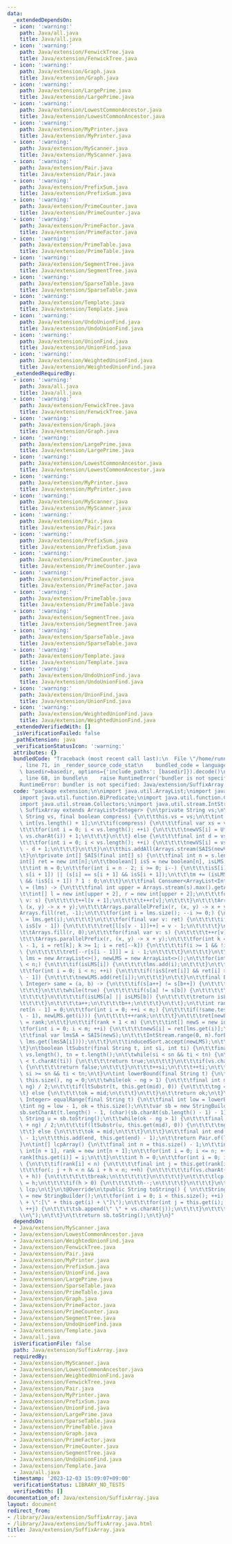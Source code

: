 ```yaml
---
data:
  _extendedDependsOn:
  - icon: ':warning:'
    path: Java/all.java
    title: Java/all.java
  - icon: ':warning:'
    path: Java/extension/FenwickTree.java
    title: Java/extension/FenwickTree.java
  - icon: ':warning:'
    path: Java/extension/Graph.java
    title: Java/extension/Graph.java
  - icon: ':warning:'
    path: Java/extension/LargePrime.java
    title: Java/extension/LargePrime.java
  - icon: ':warning:'
    path: Java/extension/LowestCommonAncestor.java
    title: Java/extension/LowestCommonAncestor.java
  - icon: ':warning:'
    path: Java/extension/MyPrinter.java
    title: Java/extension/MyPrinter.java
  - icon: ':warning:'
    path: Java/extension/MyScanner.java
    title: Java/extension/MyScanner.java
  - icon: ':warning:'
    path: Java/extension/Pair.java
    title: Java/extension/Pair.java
  - icon: ':warning:'
    path: Java/extension/PrefixSum.java
    title: Java/extension/PrefixSum.java
  - icon: ':warning:'
    path: Java/extension/PrimeCounter.java
    title: Java/extension/PrimeCounter.java
  - icon: ':warning:'
    path: Java/extension/PrimeFactor.java
    title: Java/extension/PrimeFactor.java
  - icon: ':warning:'
    path: Java/extension/PrimeTable.java
    title: Java/extension/PrimeTable.java
  - icon: ':warning:'
    path: Java/extension/SegmentTree.java
    title: Java/extension/SegmentTree.java
  - icon: ':warning:'
    path: Java/extension/SparseTable.java
    title: Java/extension/SparseTable.java
  - icon: ':warning:'
    path: Java/extension/Template.java
    title: Java/extension/Template.java
  - icon: ':warning:'
    path: Java/extension/UndoUnionFind.java
    title: Java/extension/UndoUnionFind.java
  - icon: ':warning:'
    path: Java/extension/UnionFind.java
    title: Java/extension/UnionFind.java
  - icon: ':warning:'
    path: Java/extension/WeightedUnionFind.java
    title: Java/extension/WeightedUnionFind.java
  _extendedRequiredBy:
  - icon: ':warning:'
    path: Java/all.java
    title: Java/all.java
  - icon: ':warning:'
    path: Java/extension/FenwickTree.java
    title: Java/extension/FenwickTree.java
  - icon: ':warning:'
    path: Java/extension/Graph.java
    title: Java/extension/Graph.java
  - icon: ':warning:'
    path: Java/extension/LargePrime.java
    title: Java/extension/LargePrime.java
  - icon: ':warning:'
    path: Java/extension/LowestCommonAncestor.java
    title: Java/extension/LowestCommonAncestor.java
  - icon: ':warning:'
    path: Java/extension/MyPrinter.java
    title: Java/extension/MyPrinter.java
  - icon: ':warning:'
    path: Java/extension/MyScanner.java
    title: Java/extension/MyScanner.java
  - icon: ':warning:'
    path: Java/extension/Pair.java
    title: Java/extension/Pair.java
  - icon: ':warning:'
    path: Java/extension/PrefixSum.java
    title: Java/extension/PrefixSum.java
  - icon: ':warning:'
    path: Java/extension/PrimeCounter.java
    title: Java/extension/PrimeCounter.java
  - icon: ':warning:'
    path: Java/extension/PrimeFactor.java
    title: Java/extension/PrimeFactor.java
  - icon: ':warning:'
    path: Java/extension/PrimeTable.java
    title: Java/extension/PrimeTable.java
  - icon: ':warning:'
    path: Java/extension/SegmentTree.java
    title: Java/extension/SegmentTree.java
  - icon: ':warning:'
    path: Java/extension/SparseTable.java
    title: Java/extension/SparseTable.java
  - icon: ':warning:'
    path: Java/extension/Template.java
    title: Java/extension/Template.java
  - icon: ':warning:'
    path: Java/extension/UndoUnionFind.java
    title: Java/extension/UndoUnionFind.java
  - icon: ':warning:'
    path: Java/extension/UnionFind.java
    title: Java/extension/UnionFind.java
  - icon: ':warning:'
    path: Java/extension/WeightedUnionFind.java
    title: Java/extension/WeightedUnionFind.java
  _extendedVerifiedWith: []
  _isVerificationFailed: false
  _pathExtension: java
  _verificationStatusIcon: ':warning:'
  attributes: {}
  bundledCode: "Traceback (most recent call last):\n  File \"/home/runner/.local/lib/python3.10/site-packages/onlinejudge_verify/documentation/build.py\"\
    , line 71, in _render_source_code_stat\n    bundled_code = language.bundle(stat.path,\
    \ basedir=basedir, options={'include_paths': [basedir]}).decode()\n  File \"/home/runner/.local/lib/python3.10/site-packages/onlinejudge_verify/languages/user_defined.py\"\
    , line 68, in bundle\n    raise RuntimeError('bundler is not specified: {}'.format(str(path)))\n\
    RuntimeError: bundler is not specified: Java/extension/SuffixArray.java\n"
  code: "package extension;\n\nimport java.util.ArrayList;\nimport java.util.Arrays;\n\
    import java.util.function.BiPredicate;\nimport java.util.function.Consumer;\n\
    import java.util.stream.Collectors;\nimport java.util.stream.IntStream;\n\nclass\
    \ SuffixArray extends ArrayList<Integer> {\n\tprivate String vs;\n\tSuffixArray(final\
    \ String vs, final boolean compress) {\n\t\tthis.vs = vs;\n\t\tint[] newVS = new\
    \ int[vs.length() + 1];\n\t\tif(compress) {\n\t\t\tfinal var xs = vs.chars().sorted().distinct().boxed().collect(Collectors.toList());\n\
    \t\t\tfor(int i = 0; i < vs.length(); ++i) {\n\t\t\t\tnewVS[i] = Utility.lowerBound(xs,\
    \ vs.charAt(i)) + 1;\n\t\t\t}\n\t\t} else {\n\t\t\tfinal int d = vs.chars().min().getAsInt();\n\
    \t\t\tfor(int i = 0; i < vs.length(); ++i) {\n\t\t\t\tnewVS[i] = vs.charAt(i)\
    \ - d + 1;\n\t\t\t}\n\t\t}\n\t\tthis.addAll(Arrays.stream(SAIS(newVS)).boxed().collect(Collectors.toList()));\n\
    \t}\n\tprivate int[] SAIS(final int[] s) {\n\t\tfinal int n = s.length;\n\t\t\
    int[] ret = new int[n];\n\t\tboolean[] isS = new boolean[n], isLMS = new boolean[n];\n\
    \t\tint m = 0;\n\t\tfor(int i = n - 2; i >= 0; i--) {\n\t\t\tisS[i] = (s[i] >\
    \ s[i + 1]) || (s[i] == s[i + 1] && isS[i + 1]);\n\t\t\tm += (isLMS[i + 1] = isS[i]\
    \ && !isS[i + 1]) ? 1 : 0;\n\t\t}\n\t\tfinal Consumer<ArrayList<Integer>> inducedSort\
    \ = (lms) -> {\n\t\t\tfinal int upper = Arrays.stream(s).max().getAsInt();\n\t\
    \t\tint[] l = new int[upper + 2], r = new int[upper + 2];\n\t\t\tfor(final var\
    \ v: s) {\n\t\t\t\t++l[v + 1];\n\t\t\t\t++r[v];\n\t\t\t}\n\t\t\tArrays.parallelPrefix(l,\
    \ (x, y) -> x + y);\n\t\t\tArrays.parallelPrefix(r, (x, y) -> x + y);\n\t\t\t\
    Arrays.fill(ret, -1);\n\t\t\tfor(int i = lms.size(); --i >= 0;) {\n\t\t\t\tret[--r[s[lms.get(i)]]]\
    \ = lms.get(i);\n\t\t\t}\n\t\t\tfor(final var v: ret) {\n\t\t\t\tif(v >= 1 &&\
    \ isS[v - 1]) {\n\t\t\t\t\tret[l[s[v - 1]]++] = v - 1;\n\t\t\t\t}\n\t\t\t}\n\t\
    \t\tArrays.fill(r, 0);\n\t\t\tfor(final var v: s) {\n\t\t\t\t++r[v];\n\t\t\t}\n\
    \t\t\tArrays.parallelPrefix(r, (x, y) -> x + y);\n\t\t\tfor(int k = ret.length\
    \ - 1, i = ret[k]; k >= 1; i = ret[--k]) {\n\t\t\t\tif(i >= 1 && !isS[i - 1])\
    \ {\n\t\t\t\t\tret[--r[s[i - 1]]] = i - 1;\n\t\t\t\t}\n\t\t\t}\n\t\t};\n\t\tArrayList<Integer>\
    \ lms = new ArrayList<>(), newLMS = new ArrayList<>();\n\t\tfor(int i = 0; ++i\
    \ < n;) {\n\t\t\tif(isLMS[i]) {\n\t\t\t\tlms.add(i);\n\t\t\t}\n\t\t}\n\t\tinducedSort.accept(lms);\n\
    \t\tfor(int i = 0; i < n; ++i) {\n\t\t\tif(!isS[ret[i]] && ret[i] > 0 && isS[ret[i]\
    \ - 1]) {\n\t\t\t\tnewLMS.add(ret[i]);\n\t\t\t}\n\t\t}\n\t\tfinal BiPredicate<Integer,\
    \ Integer> same = (a, b) -> {\n\t\t\tif(s[a++] != s[b++]) {\n\t\t\t\treturn false;\n\
    \t\t\t}\n\t\t\twhile(true) {\n\t\t\t\tif(s[a] != s[b]) {\n\t\t\t\t\treturn false;\n\
    \t\t\t\t}\n\t\t\t\tif(isLMS[a] || isLMS[b]) {\n\t\t\t\t\treturn isLMS[a] && isLMS[b];\n\
    \t\t\t\t}\n\t\t\t\ta++;\n\t\t\t\tb++;\n\t\t\t}\n\t\t};\n\t\tint rank = 0;\n\t\t\
    ret[n - 1] = 0;\n\t\tfor(int i = 0; ++i < m;) {\n\t\t\tif(!same.test(newLMS.get(i\
    \ - 1), newLMS.get(i))) {\n\t\t\t\t++rank;\n\t\t\t}\n\t\t\tret[newLMS.get(i)]\
    \ = rank;\n\t\t}\n\t\tif(rank + 1 < m) {\n\t\t\tint[] newS = new int[m];\n\t\t\
    \tfor(int i = 0; i < m; ++i) {\n\t\t\t\tnewS[i] = ret[lms.get(i)];\n\t\t\t}\n\t\
    \t\tfinal var lmsSA = SAIS(newS);\n\t\t\tIntStream.range(0, m).forEach(i -> newLMS.set(i,\
    \ lms.get(lmsSA[i])));\n\t\t}\n\t\tinducedSort.accept(newLMS);\n\t\treturn ret;\n\
    \t}\n\tboolean ltSubstr(final String t, int si, int ti) {\n\t\tfinal int sn =\
    \ vs.length(), tn = t.length();\n\t\twhile(si < sn && ti < tn) {\n\t\t\tif(vs.charAt(si)\
    \ < t.charAt(ti)) {\n\t\t\t\treturn true;\n\t\t\t}\n\t\t\tif(vs.charAt(si) > t.charAt(ti))\
    \ {\n\t\t\t\treturn false;\n\t\t\t}\n\t\t\t++si;\n\t\t\t++ti;\n\t\t}\n\t\treturn\
    \ si >= sn && ti < tn;\n\t}\n\tint lowerBound(final String t) {\n\t\tint ok =\
    \ this.size(), ng = 0;\n\t\twhile(ok - ng > 1) {\n\t\t\tfinal int mid = (ok +\
    \ ng) / 2;\n\t\t\tif(ltSubstr(t, this.get(mid), 0)) {\n\t\t\t\tng = mid;\n\t\t\
    \t} else {\n\t\t\t\tok = mid;\n\t\t\t}\n\t\t}\n\t\treturn ok;\n\t}\n\tPair<Integer,\
    \ Integer> equalRange(final String t) {\n\t\tfinal int low = lowerBound(t);\n\t\
    \tint ng = low - 1, ok = this.size();\n\t\tvar sb = new StringBuilder(t);\n\t\t\
    sb.setCharAt(t.length() - 1, (char)(sb.charAt(sb.length() - 1) - 1));\n\t\tfinal\
    \ String u = sb.toString();\n\t\twhile(ok - ng > 1) {\n\t\t\tfinal int mid = (ok\
    \ + ng) / 2;\n\t\t\tif(ltSubstr(u, this.get(mid), 0)) {\n\t\t\t\tng = mid;\n\t\
    \t\t} else {\n\t\t\t\tok = mid;\n\t\t\t}\n\t\t}\n\t\tfinal int end = this.size()\
    \ - 1;\n\t\tthis.add(end, this.get(end) - 1);\n\t\treturn Pair.of(low, ok);\n\t\
    }\n\tint[] lcpArray() {\n\t\tfinal int n = this.size() - 1;\n\t\tint[] lcp = new\
    \ int[n + 1], rank = new int[n + 1];\n\t\tfor(int i = 0; i <= n; ++i) {\n\t\t\t\
    rank[this.get(i)] = i;\n\t\t}\n\t\tint h = 0;\n\t\tfor(int i = 0; i <= n; ++i)\
    \ {\n\t\t\tif(rank[i] < n) {\n\t\t\t\tfinal int j = this.get(rank[i] + 1);\n\t\
    \t\t\tfor(; j + h < n && i + h < n; ++h) {\n\t\t\t\t\tif(vs.charAt(j + h) != vs.charAt(i\
    \ + h)) {\n\t\t\t\t\t\tbreak;\n\t\t\t\t\t}\n\t\t\t\t}\n\t\t\t\tlcp[rank[i] + 1]\
    \ = h;\n\t\t\t\tif(h > 0) {\n\t\t\t\t\th--;\n\t\t\t\t}\n\t\t\t}\n\t\t}\n\t\treturn\
    \ lcp;\n\t}\n\t@Override\n\tpublic String toString() { \n\t\tStringBuilder sb\
    \ = new StringBuilder();\n\t\tfor(int i = 0; i < this.size(); ++i) {\n\t\t\tsb.append(i\
    \ + \":[\" + this.get(i) + \"]\");\n\t\t\tfor(int j = this.get(i); j < vs.length();\
    \ ++j) {\n\t\t\t\tsb.append(\" \" + vs.charAt(j));\n\t\t\t}\n\t\t\tsb.append(\"\
    \\n\");\n\t\t}\n\t\treturn sb.toString();\n\t}\n}"
  dependsOn:
  - Java/extension/MyScanner.java
  - Java/extension/LowestCommonAncestor.java
  - Java/extension/WeightedUnionFind.java
  - Java/extension/FenwickTree.java
  - Java/extension/Pair.java
  - Java/extension/MyPrinter.java
  - Java/extension/PrefixSum.java
  - Java/extension/UnionFind.java
  - Java/extension/LargePrime.java
  - Java/extension/SparseTable.java
  - Java/extension/PrimeTable.java
  - Java/extension/Graph.java
  - Java/extension/PrimeFactor.java
  - Java/extension/PrimeCounter.java
  - Java/extension/SegmentTree.java
  - Java/extension/UndoUnionFind.java
  - Java/extension/Template.java
  - Java/all.java
  isVerificationFile: false
  path: Java/extension/SuffixArray.java
  requiredBy:
  - Java/extension/MyScanner.java
  - Java/extension/LowestCommonAncestor.java
  - Java/extension/WeightedUnionFind.java
  - Java/extension/FenwickTree.java
  - Java/extension/Pair.java
  - Java/extension/MyPrinter.java
  - Java/extension/PrefixSum.java
  - Java/extension/UnionFind.java
  - Java/extension/LargePrime.java
  - Java/extension/SparseTable.java
  - Java/extension/PrimeTable.java
  - Java/extension/Graph.java
  - Java/extension/PrimeFactor.java
  - Java/extension/PrimeCounter.java
  - Java/extension/SegmentTree.java
  - Java/extension/UndoUnionFind.java
  - Java/extension/Template.java
  - Java/all.java
  timestamp: '2023-12-03 15:09:07+09:00'
  verificationStatus: LIBRARY_NO_TESTS
  verifiedWith: []
documentation_of: Java/extension/SuffixArray.java
layout: document
redirect_from:
- /library/Java/extension/SuffixArray.java
- /library/Java/extension/SuffixArray.java.html
title: Java/extension/SuffixArray.java
---
```

